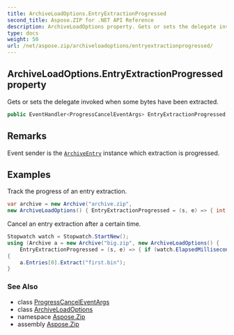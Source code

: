 ```yaml
---
title: ArchiveLoadOptions.EntryExtractionProgressed
second_title: Aspose.ZIP for .NET API Reference
description: ArchiveLoadOptions property. Gets or sets the delegate invoked when some bytes have been extracted
type: docs
weight: 50
url: /net/aspose.zip/archiveloadoptions/entryextractionprogressed/
---
```

## ArchiveLoadOptions.EntryExtractionProgressed property

Gets or sets the delegate invoked when some bytes have been extracted.

```csharp
public EventHandler<ProgressCancelEventArgs> EntryExtractionProgressed { get; set; }
```

## Remarks

Event sender is the [`ArchiveEntry`](../../archiveentry/) instance which extraction is progressed.

## Examples

Track the progress of an entry extraction.

```csharp
var archive = new Archive("archive.zip", 
new ArchiveLoadOptions() { EntryExtractionProgressed = (s, e) => { int percent = (int)((100 * e.ProceededBytes) / ((ArchiveEntry)s).UncompressedSize); } })                 
```

Cancel an entry extraction after a certain time.

```csharp
Stopwatch watch = Stopwatch.StartNew();
using (Archive a = new Archive("big.zip", new ArchiveLoadOptions() {
    EntryExtractionProgressed = (s, e) => { if (watch.ElapsedMilliseconds > 1000) e.Cancel = true; } }))
{
    a.Entries[0].Extract("first.bin");
}
```

### See Also

* class [ProgressCancelEventArgs](../../progresscanceleventargs/)
* class [ArchiveLoadOptions](../)
* namespace [Aspose.Zip](../../archiveloadoptions/)
* assembly [Aspose.Zip](../../../)



